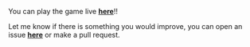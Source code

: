 You can play the game live <a target="_blank" href="https://brujitari.github.io/Tic-Tac-Toe/"><b>here</b></a>!!

Let me know if there is something you would improve, you can open an issue <a href="https://github.com/Brujitari/Tic-Tac-Toe/issues/new"><b>here</b></a> or make a pull request.
